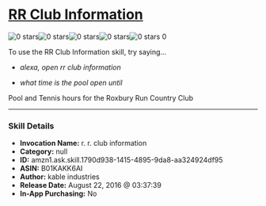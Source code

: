 # [RR Club Information](http://alexa.amazon.com/#skills/amzn1.ask.skill.1790d938-1415-4895-9da8-aa324924df95)
![0 stars](../../images/ic_star_border_black_18dp_1x.png)![0 stars](../../images/ic_star_border_black_18dp_1x.png)![0 stars](../../images/ic_star_border_black_18dp_1x.png)![0 stars](../../images/ic_star_border_black_18dp_1x.png)![0 stars](../../images/ic_star_border_black_18dp_1x.png) 0

To use the RR Club Information skill, try saying...

* *alexa, open rr club information*

* *what time is the pool open until*

Pool and Tennis hours for the Roxbury Run Country Club

***

### Skill Details

* **Invocation Name:** r. r. club information
* **Category:** null
* **ID:** amzn1.ask.skill.1790d938-1415-4895-9da8-aa324924df95
* **ASIN:** B01KAKK6AI
* **Author:** kable industries
* **Release Date:** August 22, 2016 @ 03:37:39
* **In-App Purchasing:** No
